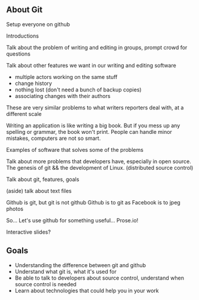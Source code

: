 About Git
---------

Setup everyone on github

Introductions

Talk about the problem of writing and editing in groups, prompt crowd for questions

Talk about other features we want in our writing and editing software
- multiple actors working on the same stuff
- change history
- nothing lost (don't need a bunch of backup copies)
- associating changes with their authors

These are very similar problems to what writers reporters deal with, at a different scale

Writing an application is like writing a big book. But if you mess up any spelling or grammar, the book won't print. People can handle minor mistakes, computers are not so smart.

Examples of software that solves some of the problems

Talk about more problems that developers have, especially in open source. The genesis of git && the development of Linux. (distributed source control)

Talk about git, features, goals

(aside) talk about text files

Github is git, but git is not github
Github is to git as Facebook is to jpeg photos

So...
Let's use github for something useful...
Prose.io!

Interactive slides?

Goals
-----

* Understanding the difference between git and github
* Understand what git is, what it's used for
* Be able to talk to developers about source control, understand when source control is needed
* Learn about technologies that could help you in your work